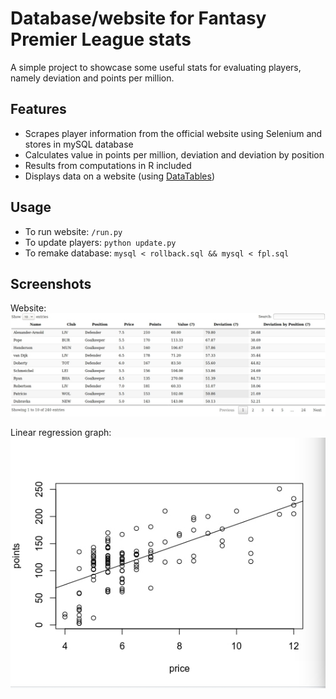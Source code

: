 # Database/website for Fantasy Premier League stats

A simple project to showcase some useful stats for evaluating players, namely deviation and points per million.

## Features

* Scrapes player information from the official website using Selenium and stores in mySQL database
* Calculates value in points per million, deviation and deviation by position
* Results from computations in R included
* Displays data on a website (using [DataTables](https://datatables.net/))

## Usage

* To run website: `/run.py`
* To update players: `python update.py`
* To remake database: `mysql < rollback.sql && mysql < fpl.sql`

## Screenshots

Website:
![Website](website.jpg)

Linear regression graph:
![graph](regression.jpg)
